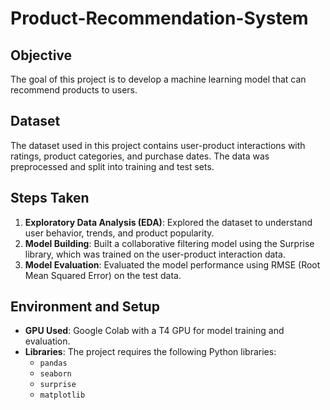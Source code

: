 # Product-Recommendation-System

## Objective
The goal of this project is to develop a machine learning model that can recommend products to users.

## Dataset
The dataset used in this project contains user-product interactions with ratings, product categories, and purchase dates. The data was preprocessed and split into training and test sets.

## Steps Taken
1. **Exploratory Data Analysis (EDA)**: Explored the dataset to understand user behavior, trends, and product popularity.
2. **Model Building**: Built a collaborative filtering model using the Surprise library, which was trained on the user-product interaction data.
3. **Model Evaluation**: Evaluated the model performance using RMSE (Root Mean Squared Error) on the test data.

## Environment and Setup
- **GPU Used**: Google Colab with a T4 GPU for model training and evaluation.
- **Libraries**: The project requires the following Python libraries:
  - `pandas`
  - `seaborn`
  - `surprise`
  - `matplotlib`
